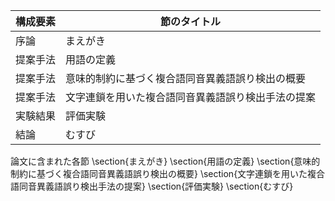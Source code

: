 構成要素 | 節のタイトル
 --- | --- 
序論 | まえがき
提案手法 | 用語の定義
提案手法 | 意味的制約に基づく複合語同音異義語誤り検出の概要
提案手法 | 文字連鎖を用いた複合語同音異義語誤り検出手法の提案
実験結果 | 評価実験
結論 | むすび

論文に含まれた各節
\section{まえがき}
\section{用語の定義}
\section{意味的制約に基づく複合語同音異義語誤り検出の概要}
\section{文字連鎖を用いた複合語同音異義語誤り検出手法の提案}
\section{評価実験}
\section{むすび}
